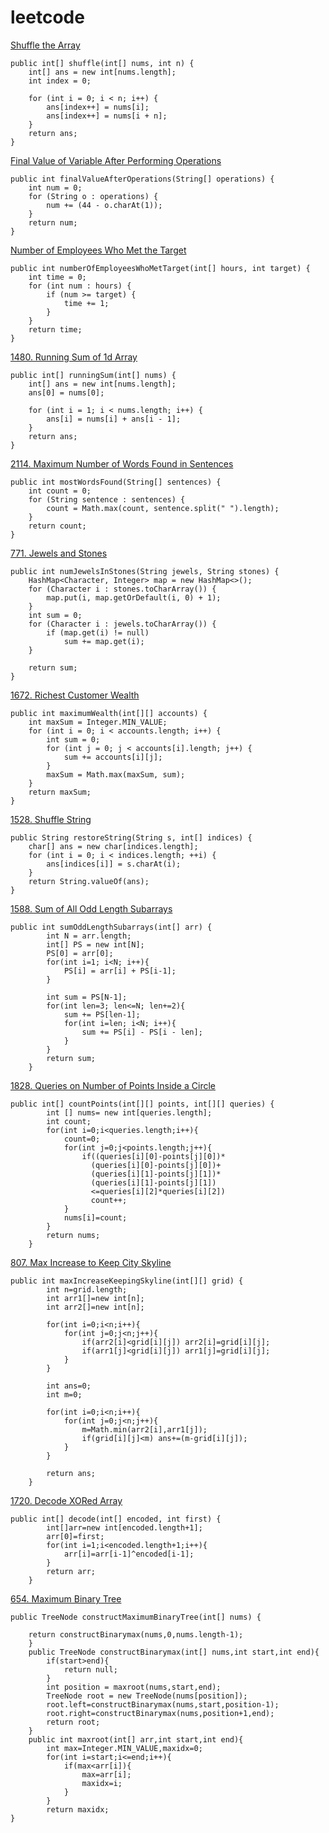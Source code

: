 # leetcode

[ Shuffle the Array](https://leetcode.com/problems/shuffle-the-array/description/)

    public int[] shuffle(int[] nums, int n) {
  		int[] ans = new int[nums.length];
  		int index = 0;
  
  		for (int i = 0; i < n; i++) {
  			ans[index++] = nums[i];
  			ans[index++] = nums[i + n];
  		}
  		return ans;
  	}

[Final Value of Variable After Performing Operations](https://leetcode.com/problems/final-value-of-variable-after-performing-operations/description/)

    public int finalValueAfterOperations(String[] operations) {
		int num = 0;
		for (String o : operations) {
			num += (44 - o.charAt(1));
		}
		return num;
	}

[Number of Employees Who Met the Target](https://leetcode.com/problems/number-of-employees-who-met-the-target/description/)

	public int numberOfEmployeesWhoMetTarget(int[] hours, int target) {
		int time = 0;
		for (int num : hours) {
			if (num >= target) {
				time += 1;
			}
		}
		return time;
	}


[1480. Running Sum of 1d Array](https://leetcode.com/problems/running-sum-of-1d-array/)

	public int[] runningSum(int[] nums) {
		int[] ans = new int[nums.length];
		ans[0] = nums[0];

		for (int i = 1; i < nums.length; i++) {
			ans[i] = nums[i] + ans[i - 1];
		}
		return ans;
	}


[2114. Maximum Number of Words Found in Sentences](https://leetcode.com/problems/maximum-number-of-words-found-in-sentences/description/)

	public int mostWordsFound(String[] sentences) {
		int count = 0;
		for (String sentence : sentences) {
			count = Math.max(count, sentence.split(" ").length);
		}
		return count;
	}

[771. Jewels and Stones](https://leetcode.com/problems/jewels-and-stones/description/)

	public int numJewelsInStones(String jewels, String stones) {
		HashMap<Character, Integer> map = new HashMap<>();
		for (Character i : stones.toCharArray()) {
			map.put(i, map.getOrDefault(i, 0) + 1);
		}
		int sum = 0;
		for (Character i : jewels.toCharArray()) {
			if (map.get(i) != null)
				sum += map.get(i);
		}

		return sum;
	}

[1672. Richest Customer Wealth](https://leetcode.com/problems/richest-customer-wealth/description/)

	public int maximumWealth(int[][] accounts) {
		int maxSum = Integer.MIN_VALUE;
        for (int i = 0; i < accounts.length; i++) {
            int sum = 0;
            for (int j = 0; j < accounts[i].length; j++) {
                sum += accounts[i][j];
            }
            maxSum = Math.max(maxSum, sum);
        }
        return maxSum;
	}

[1528. Shuffle String](https://leetcode.com/problems/shuffle-string/description/)

	public String restoreString(String s, int[] indices) {
		char[] ans = new char[indices.length];
		for (int i = 0; i < indices.length; ++i) {
			ans[indices[i]] = s.charAt(i);
		}
		return String.valueOf(ans);
	}


[1588. Sum of All Odd Length Subarrays](https://leetcode.com/problems/sum-of-all-odd-length-subarrays/description/)

	public int sumOddLengthSubarrays(int[] arr) {
	        int N = arr.length;
	        int[] PS = new int[N];
	        PS[0] = arr[0];
	        for(int i=1; i<N; i++){
	            PS[i] = arr[i] + PS[i-1];
	        }
	
	        int sum = PS[N-1];
	        for(int len=3; len<=N; len+=2){
	            sum += PS[len-1];
	            for(int i=len; i<N; i++){
	                sum += PS[i] - PS[i - len];
	            }
	        }
	        return sum;
	    }


[1828. Queries on Number of Points Inside a Circle](https://leetcode.com/problems/queries-on-number-of-points-inside-a-circle/description/)

	public int[] countPoints(int[][] points, int[][] queries) {
	        int [] nums= new int[queries.length];
	        int count;
	        for(int i=0;i<queries.length;i++){
	            count=0;
	            for(int j=0;j<points.length;j++){
	                if((queries[i][0]-points[j][0])*
	                  (queries[i][0]-points[j][0])+
	                  (queries[i][1]-points[j][1])*
	                  (queries[i][1]-points[j][1])
	                  <=queries[i][2]*queries[i][2])
	                  count++;
	            }
	            nums[i]=count;
	        }
	        return nums;
	    }


[807. Max Increase to Keep City Skyline](https://leetcode.com/problems/max-increase-to-keep-city-skyline/description/)

	public int maxIncreaseKeepingSkyline(int[][] grid) {
       		int n=grid.length;
	        int arr1[]=new int[n];
	        int arr2[]=new int[n];
	
	        for(int i=0;i<n;i++){
	            for(int j=0;j<n;j++){
	                if(arr2[i]<grid[i][j]) arr2[i]=grid[i][j];
	                if(arr1[j]<grid[i][j]) arr1[j]=grid[i][j];
	            }
	        }
	
	        int ans=0;
	        int m=0;
	        
	        for(int i=0;i<n;i++){
	            for(int j=0;j<n;j++){
	                m=Math.min(arr2[i],arr1[j]);
	                if(grid[i][j]<m) ans+=(m-grid[i][j]);
	            }
	        }
	
	        return ans;
	    }


[1720. Decode XORed Array](https://leetcode.com/problems/decode-xored-array/description/)

	public int[] decode(int[] encoded, int first) {
	        int[]arr=new int[encoded.length+1];
	        arr[0]=first;
	        for(int i=1;i<encoded.length+1;i++){
	            arr[i]=arr[i-1]^encoded[i-1];
	        }
	        return arr;
	    }

[654. Maximum Binary Tree](https://leetcode.com/problems/maximum-binary-tree/description/)

	public TreeNode constructMaximumBinaryTree(int[] nums) {
        
	    return constructBinarymax(nums,0,nums.length-1);
	    }
	    public TreeNode constructBinarymax(int[] nums,int start,int end){
	        if(start>end){
	            return null;
	        }
	        int position = maxroot(nums,start,end);
	        TreeNode root = new TreeNode(nums[position]);
	        root.left=constructBinarymax(nums,start,position-1);
	        root.right=constructBinarymax(nums,position+1,end);
	        return root;
	    }
	    public int maxroot(int[] arr,int start,int end){
	        int max=Integer.MIN_VALUE,maxidx=0;
	        for(int i=start;i<=end;i++){
	            if(max<arr[i]){
	                max=arr[i];
	                maxidx=i;
	            }
	        }
	        return maxidx;
	}


